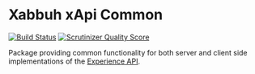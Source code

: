Xabbuh xApi Common
==================

[![Build Status](https://travis-ci.org/xabbuh/xapi-common.png?branch=master)](https://travis-ci.org/xabbuh/xapi-common)
[![Scrutinizer Quality Score](https://scrutinizer-ci.com/g/xabbuh/xapi-common/badges/quality-score.png?s=b67412cc8bad9e86bd8fc24fdeb77a6bfea89a70)](https://scrutinizer-ci.com/g/xabbuh/xapi-common/)

Package providing common functionality for both server and client side implementations
of the [Experience API](https://github.com/adlnet/xAPI-Spec/blob/master/xAPI.md).
